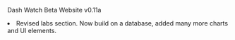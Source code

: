 Dash Watch Beta Website v0.11a
<li>Revised labs section. Now build on a database, added many more charts and UI elements.</li>